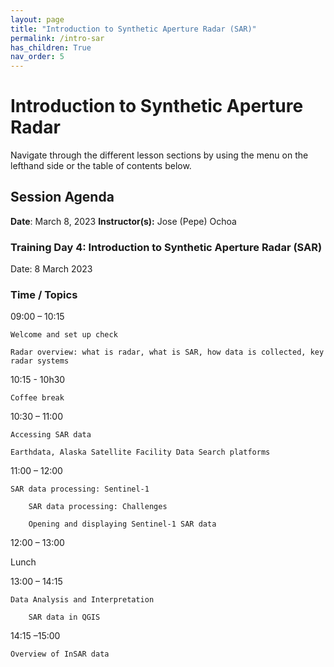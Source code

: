 ```yaml
---
layout: page
title: "Introduction to Synthetic Aperture Radar (SAR)"
permalink: /intro-sar
has_children: True
nav_order: 5
---
```


# Introduction to Synthetic Aperture Radar
Navigate through the different lesson sections by using the menu on the lefthand side or the table of contents below.

## Session Agenda
**Date**: March 8, 2023
**Instructor(s):** Jose (Pepe) Ochoa

### Training Day 4: Introduction to Synthetic Aperture Radar (SAR)
Date: 8 March 2023

### Time / Topics
09:00 – 10:15
	
    Welcome and set up check

    Radar overview: what is radar, what is SAR, how data is collected, key radar systems

10:15 - 10h30
	
    Coffee break

10:30 – 11:00
	
    Accessing SAR data

    Earthdata, Alaska Satellite Facility Data Search platforms

11:00 – 12:00
	
    SAR data processing: Sentinel-1

        SAR data processing: Challenges

        Opening and displaying Sentinel-1 SAR data

12:00 – 13:00
	
Lunch

13:00 – 14:15
	
    Data Analysis and Interpretation

        SAR data in QGIS

14:15 –15:00
	
    Overview of InSAR data